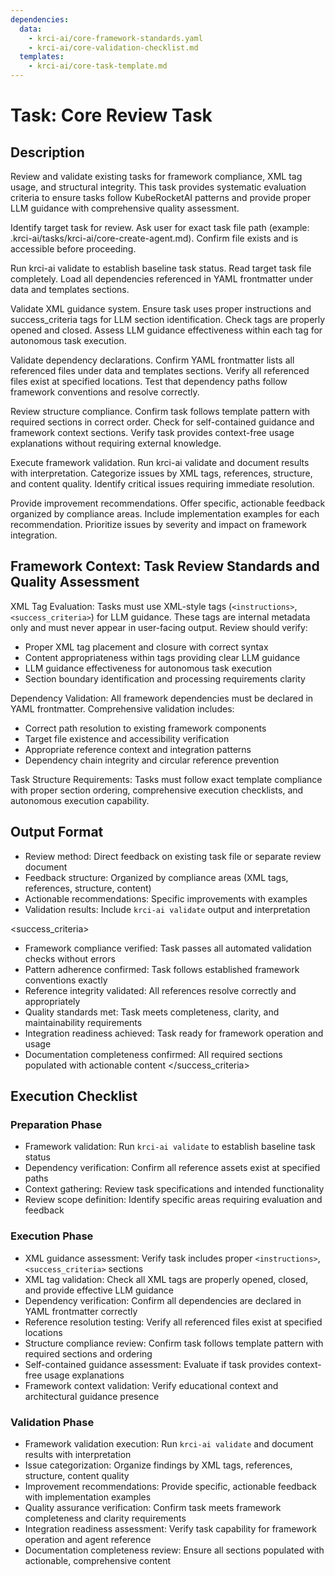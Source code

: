 ```yaml
---
dependencies:
  data:
    - krci-ai/core-framework-standards.yaml
    - krci-ai/core-validation-checklist.md
  templates:
    - krci-ai/core-task-template.md
---
```


# Task: Core Review Task

## Description

Review and validate existing tasks for framework compliance, XML tag usage, and structural integrity. This task provides systematic evaluation criteria to ensure tasks follow KubeRocketAI patterns and provide proper LLM guidance with comprehensive quality assessment.

<instructions>
Identify target task for review. Ask user for exact task file path (example: .krci-ai/tasks/krci-ai/core-create-agent.md). Confirm file exists and is accessible before proceeding.

Run krci-ai validate to establish baseline task status. Read target task file completely. Load all dependencies referenced in YAML frontmatter under data and templates sections.

Validate XML guidance system. Ensure task uses proper instructions and success_criteria tags for LLM section identification. Check tags are properly opened and closed. Assess LLM guidance effectiveness within each tag for autonomous task execution.

Validate dependency declarations. Confirm YAML frontmatter lists all referenced files under data and templates sections. Verify all referenced files exist at specified locations. Test that dependency paths follow framework conventions and resolve correctly.

Review structure compliance. Confirm task follows template pattern with required sections in correct order. Check for self-contained guidance and framework context sections. Verify task provides context-free usage explanations without requiring external knowledge.

Execute framework validation. Run krci-ai validate and document results with interpretation. Categorize issues by XML tags, references, structure, and content quality. Identify critical issues requiring immediate resolution.

Provide improvement recommendations. Offer specific, actionable feedback organized by compliance areas. Include implementation examples for each recommendation. Prioritize issues by severity and impact on framework integration.
</instructions>

## Framework Context: Task Review Standards and Quality Assessment

XML Tag Evaluation: Tasks must use XML-style tags (`<instructions>`, `<success_criteria>`) for LLM guidance. These tags are internal metadata only and must never appear in user-facing output. Review should verify:

- Proper XML tag placement and closure with correct syntax
- Content appropriateness within tags providing clear LLM guidance
- LLM guidance effectiveness for autonomous task execution
- Section boundary identification and processing requirements clarity

Dependency Validation: All framework dependencies must be declared in YAML frontmatter. Comprehensive validation includes:

- Correct path resolution to existing framework components
- Target file existence and accessibility verification
- Appropriate reference context and integration patterns
- Dependency chain integrity and circular reference prevention

Task Structure Requirements: Tasks must follow exact template compliance with proper section ordering, comprehensive execution checklists, and autonomous execution capability.

## Output Format

- Review method: Direct feedback on existing task file or separate review document
- Feedback structure: Organized by compliance areas (XML tags, references, structure, content)
- Actionable recommendations: Specific improvements with examples
- Validation results: Include `krci-ai validate` output and interpretation

<success_criteria>
- Framework compliance verified: Task passes all automated validation checks without errors
- Pattern adherence confirmed: Task follows established framework conventions exactly
- Reference integrity validated: All references resolve correctly and appropriately
- Quality standards met: Task meets completeness, clarity, and maintainability requirements
- Integration readiness achieved: Task ready for framework operation and usage
- Documentation completeness confirmed: All required sections populated with actionable content
</success_criteria>

## Execution Checklist

### Preparation Phase

- Framework validation: Run `krci-ai validate` to establish baseline task status
- Dependency verification: Confirm all reference assets exist at specified paths
- Context gathering: Review task specifications and intended functionality
- Review scope definition: Identify specific areas requiring evaluation and feedback

### Execution Phase

- XML guidance assessment: Verify task includes proper `<instructions>`, `<success_criteria>` sections
- XML tag validation: Check all XML tags are properly opened, closed, and provide effective LLM guidance
- Dependency verification: Confirm all dependencies are declared in YAML frontmatter correctly
- Reference resolution testing: Verify all referenced files exist at specified locations
- Structure compliance review: Confirm task follows template pattern with required sections and ordering
- Self-contained guidance assessment: Evaluate if task provides context-free usage explanations
- Framework context validation: Verify educational context and architectural guidance presence

### Validation Phase

- Framework validation execution: Run `krci-ai validate` and document results with interpretation
- Issue categorization: Organize findings by XML tags, references, structure, content quality
- Improvement recommendations: Provide specific, actionable feedback with implementation examples
- Quality assurance verification: Confirm task meets framework completeness and clarity requirements
- Integration readiness assessment: Verify task capability for framework operation and agent reference
- Documentation completeness review: Ensure all sections populated with actionable, comprehensive content
